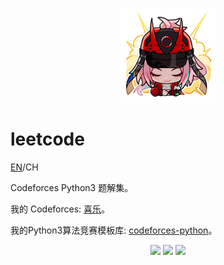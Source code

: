 <p align="center">
  <img src="resources/rappa_emoji_2.png" style="width: 30%; height: auto;">
</p>

# leetcode

[EN](README.md)/CH

Codeforces Python3 题解集。

我的 Codeforces:  [喜乐](https://codeforces.com/profile/PKU_xile)。

我的Python3算法竞赛模板库: [codeforces-python](https://github.com/xile42/codeforces-python)。


<p align="center">
  <img src="https://img.shields.io/badge/language-Python3-yellow.svg?style=flat-square">
  <img src="https://img.shields.io/badge/progress-47%20%2F%209999+-ff69b4.svg?style=flat-square">
  <img src="https://img.shields.io/badge/license-MIT-orange.svg?style=flat-square">
</p>
